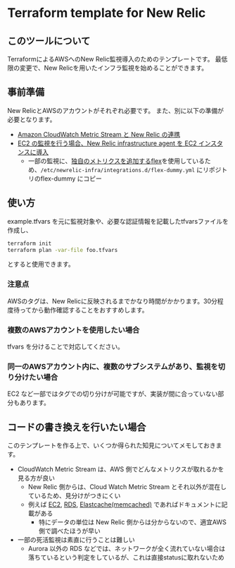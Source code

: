 # Terraform template for New Relic

## このツールについて

TerraformによるAWSへのNew Relic監視導入のためのテンプレートです。
最低限の変更で、New Relicを用いたインフラ監視を始めることができます。

## 事前準備

New RelicとAWSのアカウントがそれぞれ必要です。
また、別に以下の準備が必要となります。

- [Amazon CloudWatch Metric Stream と New Relic の連携](https://newrelic.com/jp/blog/how-to-relic/aws-cloudwatch-metric-streams)
- [EC2 の監視を行う場合、New Relic infrastructure agent を EC2 インスタンスに導入](https://docs.newrelic.com/jp/docs/infrastructure/infrastructure-monitoring/get-started/get-started-infrastructure-monitoring/#install)
  - 一部の監視に、[独自のメトリクスを追加するflex](https://docs.newrelic.com/jp/docs/integrations/host-integrations/host-integrations-list/flex-integration-tool-build-your-own-integration/)を使用しているため、`/etc/newrelic-infra/integrations.d/flex-dummy.yml` にリポジトリのflex-dummy にコピー

## 使い方

example.tfvars を元に監視対象や、必要な認証情報を記載したtfvarsファイルを作成し、

```bash
terraform init
terraform plan -var-file foo.tfvars
```

とすると使用できます。

### 注意点

AWSのタグは、New Relicに反映されるまでかなり時間がかかります。30分程度待ってから動作確認することをおすすめします。
### 複数のAWSアカウントを使用したい場合

tfvars を分けることで対応してください。

### 同一のAWSアカウント内に、複数のサブシステムがあり、監視を切り分けたい場合

EC2 など一部ではタグでの切り分けが可能ですが、実装が間に合っていない部分もあります。

## コードの書き換えを行いたい場合

このテンプレートを作る上で、いくつか得られた知見についてメモしておきます。

- CloudWatch Metric Stream は、AWS 側でどんなメトリクスが取れるかを見る方が良い
  - New Relic 側からは、Cloud Watch Metric Stream とそれ以外が混在しているため、見分けがつきにくい
  - 例えば [EC2](https://docs.aws.amazon.com/ja_jp/AWSEC2/latest/UserGuide/viewing_metrics_with_cloudwatch.html), [RDS](https://docs.aws.amazon.com/ja_jp/AmazonRDS/latest/UserGuide/monitoring-cloudwatch.html), [Elastcache(memcached)](https://docs.aws.amazon.com/ja_jp/AmazonElastiCache/latest/mem-ug/CacheMetrics.html) であればドキュメントに記載がある
    - 特にデータの単位は New Relic 側からは分からないので、適宜AWS側で調べたほうが早い
- 一部の死活監視は素直に行うことは難しい
  - Aurora 以外の RDS などでは、ネットワークが全く流れていない場合は落ちているという判定をしているが、これは直接statusに取れないため